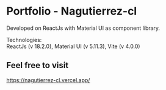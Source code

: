 # Portfolio - Nagutierrez-cl

Developed on ReactJs with Material UI as component library.

Technologies: \
ReactJs (v 18.2.0), Material UI (v 5.11.3), Vite (v 4.0.0)
## Feel free to visit

https://nagutierrez-cl.vercel.app/
